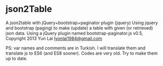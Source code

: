 # json2Table
A json2table with jQuery+bootstrap+paginator plugin (jquery)
Using jquery and bootstrap (paging) to make (update) a table with given (or retrieved) json data.
Using a jQuery plugin  named bootstrap-paginator.js v0.5, Copyright 2013 Yun Lai <lyonlai1984@gmail.com>

PS: var names and comments are in Turkish. I will translate them and translate js to ES6 (and ES8 sooner).
Codes are very old. Try to make them up to date.
